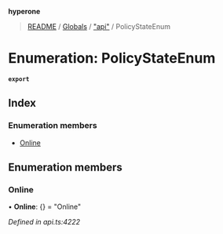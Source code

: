 **hyperone**

> [README](../README.md) / [Globals](../globals.md) / ["api"](../modules/_api_.md) / PolicyStateEnum

# Enumeration: PolicyStateEnum

**`export`** 

## Index

### Enumeration members

* [Online](_api_.policystateenum.md#online)

## Enumeration members

### Online

•  **Online**: {} = "Online"

*Defined in api.ts:4222*
